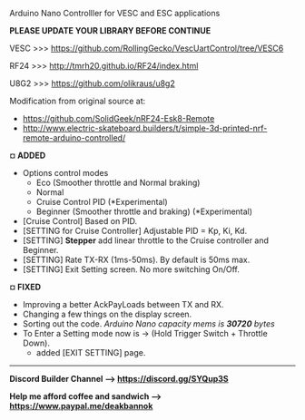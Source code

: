 Arduino Nano Controlller for VESC and ESC applications


**PLEASE UPDATE YOUR LIBRARY BEFORE CONTINUE**

VESC >>> https://github.com/RollingGecko/VescUartControl/tree/VESC6

RF24 >>> http://tmrh20.github.io/RF24/index.html

U8G2 >>> https://github.com/olikraus/u8g2


Modification from original source at:
  - https://github.com/SolidGeek/nRF24-Esk8-Remote
  - http://www.electric-skateboard.builders/t/simple-3d-printed-nrf-remote-arduino-controlled/


**¤ ADDED**
  * Options control modes
    - Eco (Smoother throttle and Normal braking)
    - Normal
    - Cruise Control PID (*Experimental)
    - Beginner (Smoother throttle and braking) (*Experimental)
  * [Cruise Control] Based on PID.
  * [SETTING for Cruise Controller] Adjustable PID = Kp, Ki, Kd.
  * [SETTING] **Stepper** add linear throttle to the Cruise controller and Beginner.
   * [SETTING] Rate TX-RX (1ms-50ms). By default is 50ms max.
   * [SETTING] Exit Setting screen. No more switching On/Off.
      
**¤ FIXED**
  - Improving a better AckPayLoads between TX and RX.
  - Changing a few things on the display screen.
  - Sorting out the code. *Arduino Nano capacity mems is **30720** bytes*
  - To Enter a Setting mode now is -> (Hold Trigger Switch + Throttle Down).
    - added [EXIT SETTING] page.

-----------------------------------------------------------------------------
**Discord Builder Channel --> https://discord.gg/SYQup3S**

**Help me afford coffee and sandwich --> https://www.paypal.me/deakbannok**

